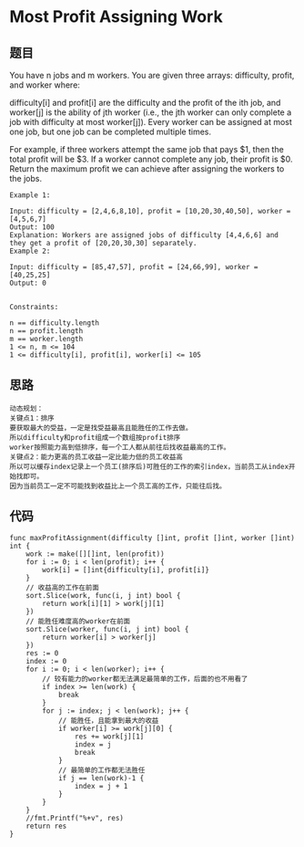 #   Most Profit Assigning Work


## 题目

You have n jobs and m workers. You are given three arrays: difficulty, profit, and worker where:

difficulty[i] and profit[i] are the difficulty and the profit of the ith job, and
worker[j] is the ability of jth worker (i.e., the jth worker can only complete a job with difficulty at most worker[j]).
Every worker can be assigned at most one job, but one job can be completed multiple times.

For example, if three workers attempt the same job that pays $1, then the total profit will be $3. If a worker cannot complete any job, their profit is $0.
Return the maximum profit we can achieve after assigning the workers to the jobs.

```
Example 1:

Input: difficulty = [2,4,6,8,10], profit = [10,20,30,40,50], worker = [4,5,6,7]
Output: 100
Explanation: Workers are assigned jobs of difficulty [4,4,6,6] and they get a profit of [20,20,30,30] separately.
Example 2:

Input: difficulty = [85,47,57], profit = [24,66,99], worker = [40,25,25]
Output: 0


Constraints:

n == difficulty.length
n == profit.length
m == worker.length
1 <= n, m <= 104
1 <= difficulty[i], profit[i], worker[i] <= 105
```

## 思路

```
动态规划：
关键点1：排序
要获取最大的受益，一定是找受益最高且能胜任的工作去做。
所以difficulty和profit组成一个数组按profit排序
worker按照能力高到低排序，每一个工人都从前往后找收益最高的工作。
关键点2：能力更高的员工收益一定比能力低的员工收益高
所以可以缓存index记录上一个员工(排序后)可胜任的工作的索引index，当前员工从index开始找即可。
因为当前员工一定不可能找到收益比上一个员工高的工作，只能往后找。
```

## 代码


```golang
func maxProfitAssignment(difficulty []int, profit []int, worker []int) int {
	work := make([][]int, len(profit))
	for i := 0; i < len(profit); i++ {
		work[i] = []int{difficulty[i], profit[i]}
	}
	// 收益高的工作在前面
	sort.Slice(work, func(i, j int) bool {
		return work[i][1] > work[j][1]
	})
	// 能胜任难度高的worker在前面
	sort.Slice(worker, func(i, j int) bool {
		return worker[i] > worker[j]
	})
	res := 0
	index := 0
	for i := 0; i < len(worker); i++ {
		// 较有能力的worker都无法满足最简单的工作，后面的也不用看了
		if index >= len(work) {
			break
		}
		for j := index; j < len(work); j++ {
			// 能胜任，且能拿到最大的收益
			if worker[i] >= work[j][0] {
				res += work[j][1]
				index = j
				break
			}
			// 最简单的工作都无法胜任
			if j == len(work)-1 {
				index = j + 1
			}
		}
	}
	//fmt.Printf("%+v", res)
	return res
}
```
